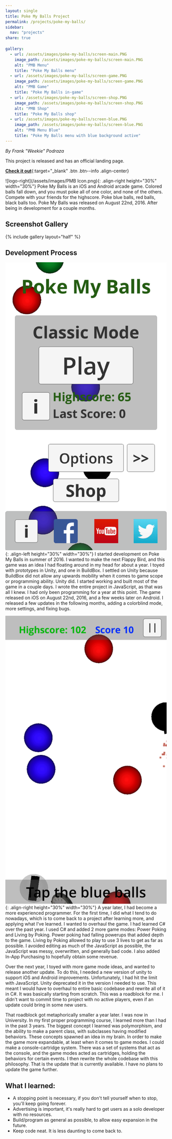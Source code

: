 ```yaml
---
layout: single
title: Poke My Balls Project
permalink: /projects/poke-my-balls/
sidebar:
  nav: "projects"
share: true

gallery:
  - url: /assets/images/poke-my-balls/screen-main.PNG
    image_path: /assets/images/poke-my-balls/screen-main.PNG
    alt: "PMB Menu"
    title: "Poke My Balls menu"
  - url: /assets/images/poke-my-balls/screen-game.PNG
    image_path: /assets/images/poke-my-balls/screen-game.PNG
    alt: "PMB Game"
    title: "Poke My Balls in-game"
  - url: /assets/images/poke-my-balls/screen-shop.PNG
    image_path: /assets/images/poke-my-balls/screen-shop.PNG
    alt: "PMB Shop"
    title: "Poke My Balls shop"
  - url: /assets/images/poke-my-balls/screen-blue.PNG
    image_path: /assets/images/poke-my-balls/screen-blue.PNG
    alt: "PMB Menu Blue"
    title: "Poke My Balls menu with blue background active"
---
```


_By Frank "Weekie" Podraza_

This project is released and has an official landing page.

[**Check it out**](https://www.nerdherd.network/poke-my-balls/){:target="_blank" .btn .btn--info .align-center}

![logo-right](/assets/images/PMB Icon.png){: .align-right height="30%" width="30%"}
Poke My Balls is an iOS and Android arcade game. Colored balls fall down, and you must poke all of one color, and none of the others. Compete with your friends for the highscore. Poke blue balls, red balls, black balls too. Poke My Balls was released on August 22nd, 2016. After being in development for a couple months.

## Screenshot Gallery
{% include gallery layout="half" %}

## Development Process
![Screenshot-menu-left](/assets/images/poke-my-balls/screen-main.PNG){: .align-left height="30%" width="30%"}
I started development on Poke My Balls in summer of 2016. I wanted to make the next Flappy Bird, and this game was an idea I had floating around in my head for about a year. I toyed with prototypes in Unity, and one in BuildBox. I settled on Unity because BuildBox did not allow any upwards mobility when it comes to game scope or programming ability. Unity did. I started working and built most of the game in a couple days. I wrote the entire project in JavaScript, as that was all I knew. I had only been programming for a year at this point. The game released on iOS on August 22nd, 2016, and a few weeks later on Android. I released a few updates in the following months, adding a colorblind mode, more settings, and fixing bugs.

![Screenshot-game-right](/assets/images/poke-my-balls/screen-game.PNG){: .align-right height="30%" width="30%"}
A year later, I had become a more experienced programmer. For the first time, I did what I tend to do nowadays, which is to come back to a project after learning more, and applying what I've learned. I wanted to overhaul the game. I had learned C# over the past year. I used C# and added 2 more game modes: Power Poking and Living by Poking. Power poking had falling powerups that added depth to the game. Living by Poking allowed to play to use 3 lives to get as far as possible. I avoided editing as much of the JavaScript as possible, the JavaScript was messy, overwritten, and generally bad code. I also added In-App Purchasing to hopefully obtain some revenue.

Over the next year, I toyed with more game mode ideas, and wanted to release another update. To do this, I needed a new version of unity to support iOS and Android improvements. Unfortunately, I had hit the limit with JavaScript. Unity deprecated it in the version I needed to use. This meant I would have to overhaul to entire basic codebase and rewrite all of it in C#. It was basically starting from scratch. This was a roadblock for me. I didn't want to commit time to project with no active players, even if an update could bring in some new users.

That roadblock got metaphorically smaller a year later. I was now in University. In my first proper programming course, I learned more than I had in the past 3 years. The biggest concept I learned was polymorphism, and the ability to make a parent class, with subclasses having modified behaviors. These concepts spawned an idea in my brain. In order to make the game more expandable, at least when it comes to game modes. I could make a console-cartridge system. There was a set of systems that act as the console, and the game modes acted as cartridges, holding the behaviors for certain events. I then rewrite the whole codebase with this philosophy. That is the update that is currently available. I have no plans to update the game further.


## What I learned:
- A stopping point is necessary, if you don't tell yourself when to stop, you'll keep going forever.
- Advertising is important, it's really hard to get users as a solo developer with no resources.
- Build/program as general as possible, to allow easy expansion in the future.
- Keep code neat. It is less daunting to come back to.

